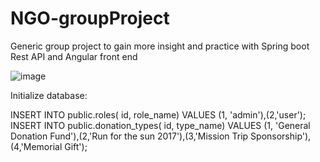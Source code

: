 # NGO-groupProject
Generic group project to gain more insight and practice with Spring boot Rest API and Angular front end

![image](https://github.com/paulwhite93/NGO-groupProject/assets/91712154/cb5461d9-d72d-4be5-953d-76a02be211aa)


Initialize database:

INSERT INTO public.roles(
	id, role_name)
	VALUES (1, 'admin'),(2,'user');
INSERT INTO public.donation_types(
	id, type_name)
	VALUES (1, 'General Donation Fund'),(2,'Run for the sun 2017'),(3,'Mission Trip Sponsorship'),(4,'Memorial Gift'); 
